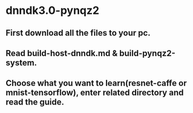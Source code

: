 # dnndk3.0-pynqz2
## First download all the files to your pc.
## Read build-host-dnndk.md & build-pynqz2-system.
## Choose what you want to learn(resnet-caffe or mnist-tensorflow), enter related directory and read the guide.
